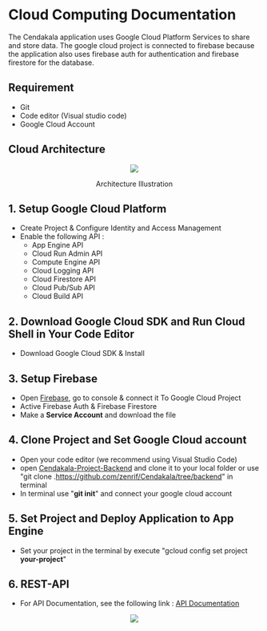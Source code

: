 # Cloud Computing Documentation
The Cendakala application uses Google Cloud Platform Services to share and store data. The google cloud project is connected to firebase because the application also uses firebase auth for authentication and firebase firestore for the database.

## Requirement
- Git
- Code editor (Visual studio code)
- Google Cloud Account

## Cloud Architecture
<p align="center"><img src="https://github.com/zenrif/Cendakala/assets/101646114/0c1b1db1-0bf1-473a-aa48-658ce9ef3c5a"></p>
<p align="center">Architecture Illustration</p>

## 1. Setup Google Cloud Platform
- Create Project & Configure Identity and Access Management
- Enable the following API :
  -  App Engine API
  -  Cloud Run Admin API
  -  Compute Engine API
  -  Cloud Logging API
  -  Cloud Firestore API
  -  Cloud Pub/Sub API
  -  Cloud Build API

## 2. Download Google Cloud SDK and Run Cloud Shell in Your Code Editor
- Download Google Cloud SDK & Install

## 3. Setup Firebase 
- Open [Firebase](https://firebase.google.com/), go to console & connect it To Google Cloud Project
- Active Firebase Auth & Firebase Firestore
- Make a **Service Account** and download the file

## 4. Clone Project and Set Google Cloud account
- Open your code editor (we recommend using Visual Studio Code)
- open [Cendakala-Project-Backend](https://github.com/zenrif/Cendakala/tree/backend) and clone it to your local folder or use "git clone .https://github.com/zenrif/Cendakala/tree/backend" in terminal
- In terminal use "**git init**" and connect your google cloud account

## 5. Set Project and Deploy Application to App Engine
- Set your project in the terminal by execute "gcloud config set project **your-project**"

## 6. REST-API
- For API Documentation, see the following link : [API Documentation](https://docs.google.com/document/d/1y4ClCsz6hy0ygxJ8HvCwDNeSdZL8LUDqe-rE3bVlZBY/edit?usp=sharing)
<p align="center"><img src="https://github.com/zenrif/Cendakala/assets/101646114/734b51fd-211f-49ef-b934-ea3c9caf24ad"></p>
